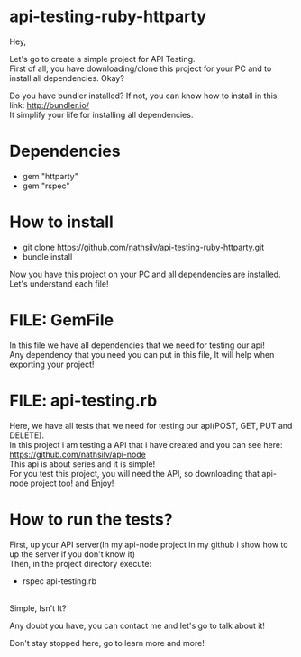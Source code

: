 # api-testing-ruby-httparty

Hey,

Let's go to create a simple project for API Testing. </br>
First of all, you have downloading/clone this project for your PC and to install all dependencies. Okay?

Do you have bundler installed? If not, you can know how to install in this link: http://bundler.io/ </br>
It simplify your life for installing all dependencies.

# Dependencies

* gem "httparty"</br>
* gem "rspec"

# How to install

* git clone https://github.com/nathsilv/api-testing-ruby-httparty.git </br>
* bundle install

Now you have this project on your PC and all dependencies are installed. </br>
Let's understand  each file!

# FILE: GemFile

In this file we have all dependencies that we need for testing our api!</br>
Any dependency that you need you can put in this file, It will help when exporting your project!

# FILE: api-testing.rb

Here, we have all tests that we need for testing our api(POST, GET, PUT and DELETE).</br>
In this project i am testing a API that i have created and you can see here: https://github.com/nathsilv/api-node</br>
This api is about series and it is simple!</br>
For you test this project, you will need the API, so downloading that api-node project too! and Enjoy!

# How to run the tests?

First, up your API server(In my api-node project in my github i show how to up the server if you don't know it)</br>
Then, in the project directory execute: </br>
* rspec api-testing.rb</br></br>

Simple, Isn't It?</br>

Any doubt you have, you can contact me and let's go to talk about it!</br>

Don't stay stopped here, go to learn more and more!
